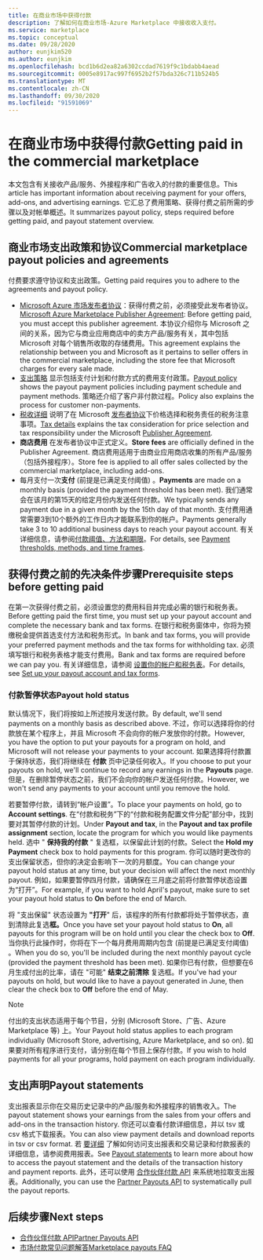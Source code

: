 ```yaml
---
title: 在商业市场中获得付款
description: 了解如何在商业市场-Azure Marketplace 中接收收入支付。
ms.service: marketplace
ms.topic: conceptual
ms.date: 09/28/2020
author: eunjkim520
ms.author: eunjkim
ms.openlocfilehash: bcd1b6d2ea82a6302ccdad7619f9c1bdabb4aead
ms.sourcegitcommit: 0005e8917ac997f6952b2f57bda326c711b524b5
ms.translationtype: MT
ms.contentlocale: zh-CN
ms.lasthandoff: 09/30/2020
ms.locfileid: "91591069"
---
```

# <a name="getting-paid-in-the-commercial-marketplace"></a><span data-ttu-id="215af-103">在商业市场中获得付款</span><span class="sxs-lookup"><span data-stu-id="215af-103">Getting paid in the commercial marketplace</span></span>

<span data-ttu-id="215af-104">本文包含有关接收产品/服务、外接程序和广告收入的付款的重要信息。</span><span class="sxs-lookup"><span data-stu-id="215af-104">This article has important information about receiving payment for your offers, add-ons, and advertising earnings.</span></span> <span data-ttu-id="215af-105">它汇总了费用策略、获得付费之前所需的步骤以及对帐单概述。</span><span class="sxs-lookup"><span data-stu-id="215af-105">It summarizes payout policy, steps required before getting paid, and payout statement overview.</span></span>

## <a name="commercial-marketplace-payout-policies-and-agreements"></a><span data-ttu-id="215af-106">商业市场支出政策和协议</span><span class="sxs-lookup"><span data-stu-id="215af-106">Commercial marketplace payout policies and agreements</span></span>

<span data-ttu-id="215af-107">付费要求遵守协议和支出政策。</span><span class="sxs-lookup"><span data-stu-id="215af-107">Getting paid requires you to adhere to the agreements and payout policy.</span></span>

- <span data-ttu-id="215af-108">[Microsoft Azure 市场发布者协议](https://go.microsoft.com/fwlink/p/?LinkID=699560)：获得付费之前，必须接受此发布者协议。</span><span class="sxs-lookup"><span data-stu-id="215af-108">[Microsoft Azure Marketplace Publisher Agreement](https://go.microsoft.com/fwlink/p/?LinkID=699560):  Before getting paid, you must accept this publisher agreement.</span></span> <span data-ttu-id="215af-109">本协议介绍你与 Microsoft 之间的关系，因为它与商业应用商店中的卖方产品/服务有关，其中包括 Microsoft 对每个销售所收取的存储费用。</span><span class="sxs-lookup"><span data-stu-id="215af-109">This agreement explains the relationship between you and Microsoft as it pertains to seller offers in the commercial marketplace, including the store fee that Microsoft charges for every sale made.</span></span>
- <span data-ttu-id="215af-110">[支出策略](payout-policy-details.md) 显示包括支付计划和付款方式的费用支付政策。</span><span class="sxs-lookup"><span data-stu-id="215af-110">[Payout policy](payout-policy-details.md) shows the payout payment policies including payment schedule and payment methods.</span></span> <span data-ttu-id="215af-111">策略还介绍了客户非付款过程。</span><span class="sxs-lookup"><span data-stu-id="215af-111">Policy also explains the process for customer non-payments.</span></span>
- <span data-ttu-id="215af-112">[税收详细](tax-details-marketplace.md) 说明了在 Microsoft [发布者协议](https://go.microsoft.com/fwlink/p/?LinkID=699560)下价格选择和税务责任的税务注意事项。</span><span class="sxs-lookup"><span data-stu-id="215af-112">[Tax details](tax-details-marketplace.md) explains the tax consideration for price selection and tax responsibility under the Microsoft [Publisher Agreement](https://go.microsoft.com/fwlink/p/?LinkID=699560).</span></span>
- <span data-ttu-id="215af-113">**商店费用** 在发布者协议中正式定义。</span><span class="sxs-lookup"><span data-stu-id="215af-113">**Store fees** are officially defined in the Publisher Agreement.</span></span> <span data-ttu-id="215af-114">商店费用适用于由商业应用商店收集的所有产品/服务（包括外接程序）。</span><span class="sxs-lookup"><span data-stu-id="215af-114">Store fee is applied to all offer sales collected by the commercial marketplace, including add-ons.</span></span>
- <span data-ttu-id="215af-115">每月支付一次**支付** (前提是已满足支付阈值) 。</span><span class="sxs-lookup"><span data-stu-id="215af-115">**Payments** are made on a monthly basis (provided the payment threshold has been met).</span></span> <span data-ttu-id="215af-116">我们通常会在该月的第15天的给定月份内发送任何付款。</span><span class="sxs-lookup"><span data-stu-id="215af-116">We typically sends any payment due in a given month by the 15th day of that month.</span></span> <span data-ttu-id="215af-117">支付费用通常需要3到10个额外的工作日内才能联系到你的帐户。</span><span class="sxs-lookup"><span data-stu-id="215af-117">Payments generally take 3 to 10 additional business days to reach your payout account.</span></span> <span data-ttu-id="215af-118">有关详细信息，请参阅[付款阈值、方法和期限](payment-thresholds-methods-timeframes.md)。</span><span class="sxs-lookup"><span data-stu-id="215af-118">For details, see [Payment thresholds, methods, and time frames](payment-thresholds-methods-timeframes.md).</span></span>

## <a name="prerequisite-steps-before-getting-paid"></a><span data-ttu-id="215af-119">获得付费之前的先决条件步骤</span><span class="sxs-lookup"><span data-stu-id="215af-119">Prerequisite steps before getting paid</span></span>

<span data-ttu-id="215af-120">在第一次获得付费之前，必须设置您的费用科目并完成必需的银行和税务表。</span><span class="sxs-lookup"><span data-stu-id="215af-120">Before getting paid the first time, you must set up your payout account and complete the necessary bank and tax forms.</span></span> <span data-ttu-id="215af-121">在银行和税务窗体中，你将为预缴税金提供首选支付方法和税务形式。</span><span class="sxs-lookup"><span data-stu-id="215af-121">In bank and tax forms, you will provide your preferred payment methods and the tax forms for withholding tax.</span></span> <span data-ttu-id="215af-122">必须填写银行和税务表格才能支付费用。</span><span class="sxs-lookup"><span data-stu-id="215af-122">Bank and tax forms are required before we can pay you.</span></span> <span data-ttu-id="215af-123">有关详细信息，请参阅 [设置你的帐户和税务表](set-up-your-payout-account.md)。</span><span class="sxs-lookup"><span data-stu-id="215af-123">For details, see [Set up your payout account and tax forms](set-up-your-payout-account.md).</span></span>

### <a name="payout-hold-status"></a><span data-ttu-id="215af-124">付款暂停状态</span><span class="sxs-lookup"><span data-stu-id="215af-124">Payout hold status</span></span>

<span data-ttu-id="215af-125">默认情况下，我们将按如上所述按月发送付款。</span><span class="sxs-lookup"><span data-stu-id="215af-125">By default, we'll send payments on a monthly basis as described above.</span></span> <span data-ttu-id="215af-126">不过，你可以选择将你的付款放在某个程序上，并且 Microsoft 不会向你的帐户发放你的付款。</span><span class="sxs-lookup"><span data-stu-id="215af-126">However, you have the option to put your payouts for a program on hold, and Microsoft will not release your payments to your account.</span></span> <span data-ttu-id="215af-127">如果选择将付款置于保持状态，我们将继续在 **付款** 页中记录任何收入。</span><span class="sxs-lookup"><span data-stu-id="215af-127">If you choose to put your payouts on hold, we'll continue to record any earnings in the **Payouts** page.</span></span> <span data-ttu-id="215af-128">但是，在删除暂停状态之前，我们不会向你的帐户发送任何付款。</span><span class="sxs-lookup"><span data-stu-id="215af-128">However, we won't send any payments to your account until you remove the hold.</span></span>

<span data-ttu-id="215af-129">若要暂停付款，请转到“帐户设置”。</span><span class="sxs-lookup"><span data-stu-id="215af-129">To place your payments on hold, go to **Account settings**.</span></span> <span data-ttu-id="215af-130">在“付款和税务”下的“付款和税务配置文件分配”部分中，找到要对其暂停付款的计划。</span><span class="sxs-lookup"><span data-stu-id="215af-130">Under **Payout and tax**, in the **Payout and tax profile assignment** section, locate the program for which you would like payments held.</span></span> <span data-ttu-id="215af-131">选中 " **保持我的付款** " 复选框，以保留此计划的付款。</span><span class="sxs-lookup"><span data-stu-id="215af-131">Select the **Hold my Payment** check box to hold payments for this program.</span></span> <span data-ttu-id="215af-132">你可以随时更改你的支出保留状态，但你的决定会影响下一次的月额度。</span><span class="sxs-lookup"><span data-stu-id="215af-132">You can change your payout hold status at any time, but your decision will affect the next monthly payout.</span></span> <span data-ttu-id="215af-133">例如，如果要暂停四月付款，请确保在三月底之前将付款暂停状态设置为“打开”。</span><span class="sxs-lookup"><span data-stu-id="215af-133">For example, if you want to hold April's payout, make sure to set your payout hold status to **On** before the end of March.</span></span>

<span data-ttu-id="215af-134">将 "支出保留" 状态设置为 **"打开**" 后，该程序的所有付款都将处于暂停状态，直到清除此复选**框。**</span><span class="sxs-lookup"><span data-stu-id="215af-134">Once you have set your payout hold status to **On**, all payouts for this program will be on hold until you clear the check box to **Off**.</span></span> <span data-ttu-id="215af-135">当你执行此操作时，你将在下一个每月费用周期内包含 (前提是已满足支付阈值) 。</span><span class="sxs-lookup"><span data-stu-id="215af-135">When you do so, you'll be included during the next monthly payout cycle (provided the payment threshold has been met).</span></span> <span data-ttu-id="215af-136">如果你已有付款，但想要在6月生成付出的比率，请在 "可能" **结束之前清除** 复选框。</span><span class="sxs-lookup"><span data-stu-id="215af-136">If you've had your payouts on hold, but would like to have a payout generated in June, then clear the check box to **Off** before the end of May.</span></span>

>[!Note]
> <span data-ttu-id="215af-137">付出的支出状态适用于每个节目，分别 (Microsoft Store、广告、Azure Marketplace 等) 上。</span><span class="sxs-lookup"><span data-stu-id="215af-137">Your Payout hold status applies to each program individually (Microsoft Store, advertising, Azure Marketplace, and so on).</span></span> <span data-ttu-id="215af-138">如果要对所有程序进行支付，请分别在每个节目上保存付款。</span><span class="sxs-lookup"><span data-stu-id="215af-138">If you wish to hold payments for all your programs, hold payment on each program individually.</span></span>

## <a name="payout-statements"></a><span data-ttu-id="215af-139">支出声明</span><span class="sxs-lookup"><span data-stu-id="215af-139">Payout statements</span></span>

<span data-ttu-id="215af-140">支出报表显示你在交易历史记录中的产品/服务和外接程序的销售收入。</span><span class="sxs-lookup"><span data-stu-id="215af-140">The payout statement shows your earnings from the sales from your offers and add-ons in the transaction history.</span></span> <span data-ttu-id="215af-141">你还可以查看付款详细信息，并以 tsv 或 csv 格式下载报表。</span><span class="sxs-lookup"><span data-stu-id="215af-141">You can also view payment details and download reports in tsv or csv format.</span></span> <span data-ttu-id="215af-142">若 [要详细](payout-statement.md) 了解如何访问支出报表和交易记录和付款报表的详细信息，请参阅费用报表。</span><span class="sxs-lookup"><span data-stu-id="215af-142">See [Payout statements](payout-statement.md) to learn more about how to access the payout statement and the details of the transaction history and payment reports.</span></span> <span data-ttu-id="215af-143">此外，还可以使用 [合作伙伴付款 API](https://apidocs.microsoft.com/services/partnerpayouts) 来系统地拉取支出报表。</span><span class="sxs-lookup"><span data-stu-id="215af-143">Additionally, you can use the [Partner Payouts API](https://apidocs.microsoft.com/services/partnerpayouts) to systematically pull the payout reports.</span></span>

## <a name="next-steps"></a><span data-ttu-id="215af-144">后续步骤</span><span class="sxs-lookup"><span data-stu-id="215af-144">Next steps</span></span>

- [<span data-ttu-id="215af-145">合作伙伴付款 API</span><span class="sxs-lookup"><span data-stu-id="215af-145">Partner Payouts API</span></span>](https://apidocs.microsoft.com/services/partnerpayouts)
- [<span data-ttu-id="215af-146">市场付款常见问题解答</span><span class="sxs-lookup"><span data-stu-id="215af-146">Marketplace payouts FAQ</span></span>](payout-faq.md)
